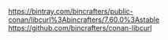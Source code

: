 https://bintray.com/bincrafters/public-conan/libcurl%3Abincrafters/7.60.0%3Astable
https://github.com/bincrafters/conan-libcurl
